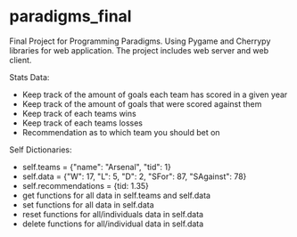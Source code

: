# paradigms_final
Final Project for Programming Paradigms. Using Pygame and Cherrypy libraries for web application.
The project includes web server and web client.

Stats Data:
- Keep track of the amount of goals each team has scored in a given year
- Keep track of the amount of goals that were scored against them
- Keep track of each teams wins 
- Keep track of each teams losses
- Recommendation as to which team you should bet on 

Self Dictionaries:
- self.teams = {"name": "Arsenal", "tid": 1}
- self.data = {"W": 17, "L": 5, "D": 2, "SFor": 87, "SAgainst": 78}
- self.recommendations = {tid: 1.35}
- get functions for all data in self.teams and self.data
- set functions for all data in self.data
- reset functions for all/individuals data in self.data
- delete functions for all/individual data in self.data
